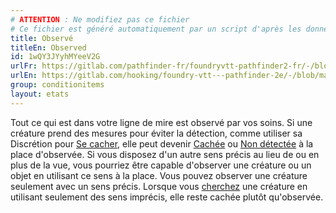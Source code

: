 ```yaml
---
# ATTENTION : Ne modifiez pas ce fichier
# Ce fichier est généré automatiquement par un script d'après les données du module Foundry VTT officiel et de sa traduction
title: Observé
titleEn: Observed
id: 1wQY3JYyhMYeeV2G
urlFr: https://gitlab.com/pathfinder-fr/foundryvtt-pathfinder2-fr/-/blob/master/data/conditionitems/1wQY3JYyhMYeeV2G.htm
urlEn: https://gitlab.com/hooking/foundry-vtt---pathfinder-2e/-/blob/master/packs/data/conditionitems.db/observed.json
group: conditionitems
layout: etats
---
```

Tout ce qui est dans votre ligne de mire est observé par vos soins. Si une créature prend des mesures pour éviter la détection, comme utiliser sa Discrétion pour [Se cacher](../actions/se-cacher.md), elle peut devenir [Cachée](caché.md) ou [Non détectée](non-détecté.md) à la place d'observée. Si vous disposez d'un autre sens précis au lieu de ou en plus de la vue, vous pourriez être capable d'observer une créature ou un objet en utilisant ce sens à la place. Vous pouvez observer une créature seulement avec un sens précis. Lorsque vous [cherchez](../actions/chercher.md) une créature en utilisant seulement des sens imprécis, elle reste cachée plutôt qu'observée.


